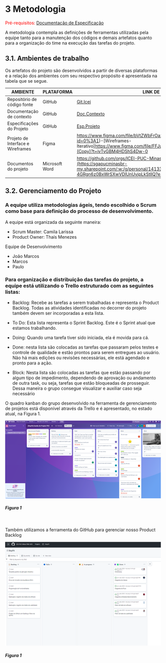 
# 3 Metodologia

<span style="color:red">Pré-requisitos: <a href="2-Especificação do Projeto.md"> Documentação de Especificação</a></span>

<p>A metodologia contempla as definições de ferramentas utilizadas pela equipe tanto para a manutenção dos códigos e demais artefatos quanto para a organização do time na execução das tarefas do projeto.</p>

## 3.1. Ambientes de trabalho

<p>Os artefatos do projeto são desenvolvidos a partir de diversas plataformas e a relação dos ambientes com seu respectivo propósito é apresentada na tabela que se segue. 
</p>


| AMBIENTE                          | PLATAFORMA        | LINK DE ACESSO |
| ----------------------------------|-------------------|----------------|
| Repositório de código fonte       | GitHub            | [Git.Icei](https://github.com/ICEI-PUC-Minas-PMV-ADS/pmv-ads-2023-1-e2-proj-int-t4-g3-stayfit)
| Documentação de contexto          | GitHub            | [Doc.Contexto](https://github.com/ICEI-PUC-Minas-PMV-ADS/pmv-ads-2023-1-e2-proj-int-t4-g3-stayfit/blob/main/docs/01-Documenta%C3%A7%C3%A3o%20de%20Contexto.md)
| Especificações do Projeto         | GitHub            | [Esp.Projeto](https://github.com/ICEI-PUC-Minas-PMV-ADS/pmv-ads-2023-1-e2-proj-int-t4-g3-stayfit/blob/main/docs/02-Especifica%C3%A7%C3%A3o%20do%20Projeto.md)
| Projeto de Interface e Wireframes | Figma             | https://www.figma.com/file/bVtZWbFrOazzYkKon3pfYU/User-Flow?node-id=0%3A1)-[Wireframes-Iterativo]https://www.figma.com/file/FFJu2SzwhhymVbhERLefjc/App-Fitness-(Copy)?t=ivTvGBM4HDShS4Dw-0
|Documentos do projeto          | Microsoft Word | https://github.com/orgs/ICEI-PUC-Minas-PMV-ADS/projects/133/views/1](https://sgapucminasbr-my.sharepoint.com/:w:/g/personal/1413347_sga_pucminas_br/Ecs8JEgjMtBJhA-4GRgn6z0BxWrSXwVDlUnUvjpLkStllQ?e=Q52zeY)

## 3.2. Gerenciamento do Projeto

### A equipe utiliza metodologias ágeis, tendo escolhido o Scrum como base para definição do processo de desenvolvimento. 

  

A equipe está organizada da seguinte maneira: 

- Scrum Master: Camila Larissa 
- Product Owner: Thaís Menezes 

<p> Equipe de Desenvolvimento </p>

- João Marcos 
- Marcos 
- Paulo 

  

### Para organização e distribuição das tarefas do projeto, a equipe está utilizando o Trello estruturado com as seguintes listas: 

  

- Backlog: Recebe as tarefas a serem trabalhadas e representa o Product Backlog. Todas as atividades identificadas no decorrer do projeto também devem ser incorporadas a esta lista. 

- To Do: Esta lista representa o Sprint Backlog. Este é o Sprint atual que estamos trabalhando. 

- Doing: Quando uma tarefa tiver sido iniciada, ela é movida para cá. 

-	Done: nesta lista são colocadas as tarefas que passaram pelos testes e controle de qualidade e estão prontos para serem entregues ao usuário. Não há mais edições ou revisões necessárias, ele está agendado e pronto para a ação. 

- Block: Nesta lista são colocadas as tarefas que estão passando por algum tipo de impedimento, dependendo de aprovação ou andamento de outra task, ou seja, tarefas que estão bloqueadas de prosseguir. Dessa maneira o grupo consegue visualizar e auxiliar caso seja necessário 

  

O quadro kanban do grupo desenvolvido na ferramenta de gerenciamento de projetos está disponível através da Trello e é apresentado, no estado atual, na Figura 1. 
<p align="center"> 
  <img src="img/backlog1.png" width="800">
</p>
 
##### _Figura 1_

<br/>

<p>Também utilizamos a ferramenta do GitHub para gerenciar nosso Product Backlog</p>

<p align="center"> 
  <img src="img/backlog2.png" width="800">
</p>
 
##### _Figura 1_

<br/>
